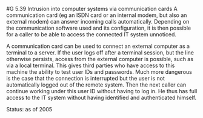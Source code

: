 #G 5.39 Intrusion into computer systems via communication cards
A communication card (eg an ISDN card or an internal modem, but also an external modem) can answer incoming calls automatically. Depending on the communication software used and its configuration, it is then possible for a caller to be able to access the connected IT system unnoticed.

A communication card can be used to connect an external computer as a terminal to a server. If the user logs off after a terminal session, but the line otherwise persists, access from the external computer is possible, such as via a local terminal. This gives third parties who have access to this machine the ability to test user IDs and passwords. Much more dangerous is the case that the connection is interrupted but the user is not automatically logged out of the remote system. Then the next caller can continue working under this user ID without having to log in. He thus has full access to the IT system without having identified and authenticated himself.

Status: as of 2005




